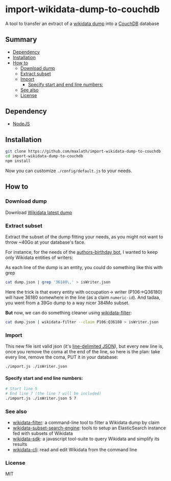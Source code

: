 # import-wikidata-dump-to-couchdb

A tool to transfer an extract of a [wikidata dump](https://www.wikidata.org/wiki/Wikidata:Database_download#JSON_dumps_.28recommended.29) into a [CouchDB](couchdb.org) database

## Summary
<!-- START doctoc generated TOC please keep comment here to allow auto update -->
<!-- DON'T EDIT THIS SECTION, INSTEAD RE-RUN doctoc TO UPDATE -->


- [Dependency](#dependency)
- [Installation](#installation)
- [How to](#how-to)
  - [Download dump](#download-dump)
  - [Extract subset](#extract-subset)
  - [Import](#import)
    - [Specify start and end line numbers:](#specify-start-and-end-line-numbers)
  - [See also](#see-also)
  - [License](#license)

<!-- END doctoc generated TOC please keep comment here to allow auto update -->

## Dependency
* [NodeJS](https://nodejs.org)

## Installation
```sh
git clone https://github.com/maxlath/import-wikidata-dump-to-couchdb
cd import-wikidata-dump-to-couchdb
npm install
```

Now you can customize `./config/default.js` to your needs.

## How to
### Download dump
Download [Wikidata latest dump](https://www.wikidata.org/wiki/Wikidata:Database_download#JSON_dumps_.28recommended.29)

### Extract subset
Extract the subset of the dump fitting your needs, as you might not want to throw ~40Go at your database's face.

For instance, for the needs of the [authors-birthday bot](https://github.com/inventaire/inventaire-authors-birthday), I wanted to keep only Wikidata entities of writers:

As each line of the dump is an entity, you could do something like this with grep
```sh
cat dump.json | grep '36180\,' > isWriter.json
```

Here the trick is that every entity with occupation-> writer (P106->Q36180) will have 36180 somewhere in the line (as a claim `numeric-id`). And tadaa, you went from a 39Go dump to a way nicer 384Mo subset.

**But** now, we can do something cleaner using [wikidata-filter](https://github.com/maxlath/wikidata-filter):
```sh
cat dump.json | wikidata-filter --claim P106:Q36180 > isWriter.json
```

### Import
This new file isnt valid json (it's [line-delimited JSON](https://en.wikipedia.org/wiki/JSON_Streaming#Line_delimited_JSON)), but every new line is, once you remove the coma at the end of the line, so here is the plan: take every line, remove the coma, PUT it in your database:
```sh
./import.js ./isWriter.json
```

#### Specify start and end line numbers:
```sh
# Start line 5
# End line 7 (the line 7 will be included)
./import.js ./isWriter.json 5 7
```

### See also
* [wikidata-filter](https://github.com/maxlath/wikidata-filter): a command-line tool to filter a Wikidata dump by claim
* [wikidata-subset-search-engine](https://github.com/inventaire/wikidata-subset-search-engine): tools to setup an ElasticSearch instance fed with subsets of Wikidata
* [wikidata-sdk](https://github.com/maxlath/wikidata-sdk): a javascript tool-suite to query Wikidata and simplify its results
* [wikidata-cli](https://github.com/maxlath/wikidata-cli): read and edit Wikidata from the command line

### License

MIT
